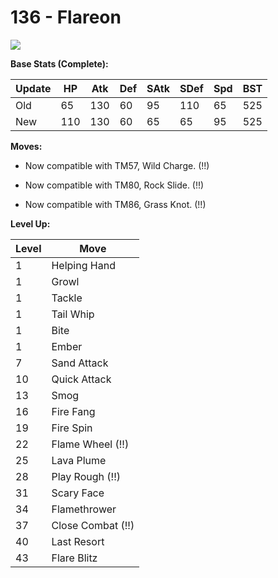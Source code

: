 # 136 - Flareon
![][136]

**Base Stats (Complete):**

Update | HP | Atk | Def | SAtk | SDef | Spd | BST
---    | ---| --- | --- | ---  | ---  | --- | ---
Old    | 65 |  130 |  60 |  95  |  110  |  65  |  525
New    | 110 |  130 |  60 |  65  |  65  |  95  |  525

**Moves:**

 - Now compatible with TM57, Wild Charge. (!!)

 - Now compatible with TM80, Rock Slide. (!!)

 - Now compatible with TM86, Grass Knot. (!!)

**Level Up:**

Level | Move
---   | ---
  1   | Helping Hand
  1   | Growl
  1   | Tackle
  1   | Tail Whip
  1   | Bite
  1   | Ember
  7   | Sand Attack
 10   | Quick Attack
 13   | Smog
 16   | Fire Fang
 19   | Fire Spin
 22   | Flame Wheel (!!)
 25   | Lava Plume
 28   | Play Rough (!!)
 31   | Scary Face
 34   | Flamethrower
 37   | Close Combat (!!)
 40   | Last Resort
 43   | Flare Blitz



[136]: /img/pokemon/136.png
